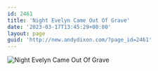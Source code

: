 ```yaml
---
id: 2461
title: 'Night Evelyn Came Out Of Grave'
date: '2023-03-17T13:45:29+00:00'
layout: page
guid: 'http://new.andydixon.com/?page_id=2461'
---
```


![Night Evelyn Came Out Of Grave](https://i0.wp.com/assets.g8x2.ldn.idrivee2-23.com/posters/Night%20Evelyn%20Came%20Out%20Of%20Grave%2001.jpg?w=1200&ssl=1 "Night Evelyn Came Out Of Grave")